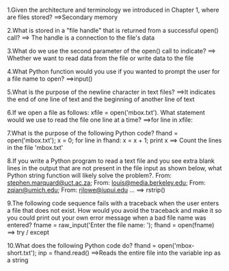 1.Given the architecture and terminology we introduced in Chapter 1, where are files stored?
==>Secondary memory

2.What is stored in a "file handle" that is returned from a successful open() call?
==> The handle is a connection to the file's data

3.What do we use the second parameter of the open() call to indicate?
==> Whether we want to read data from the file or write data to the file

4.What Python function would you use if you wanted to prompt the user for a file name to open?
==>input()

5.What is the purpose of the newline character in text files?
==>It indicates the end of one line of text and the beginning of another line of text

6.If we open a file as follows: xfile = open('mbox.txt'). What statement would we use to read the file one line at a time?
==>for line in xfile:

7.What is the purpose of the following Python code? fhand = open('mbox.txt'); x = 0; for line in fhand: x = x + 1; print x
==> Count the lines in the file 'mbox.txt'

8.If you write a Python program to read a text file and you see extra blank lines in the output that are not present in the file input as shown below, what Python string function will likely solve the problem?. 
From: stephen.marquard@uct.ac.za; 
From: louis@media.berkeley.edu; 
From: zqian@umich.edu; 
From: rjlowe@iupui.edu ...
==> rstrip()

9.The following code sequence fails with a traceback when the user enters a file that does not exist. How would you avoid the traceback and make it so you could print out your own error message when a bad file name was entered? 
fname = raw_input('Enter the file name: '); 
fhand = open(fname)
==> try / except

10.What does the following Python code do? 
fhand = open('mbox-short.txt'); 
inp = fhand.read()
==>Reads the entire file into the variable inp as a string